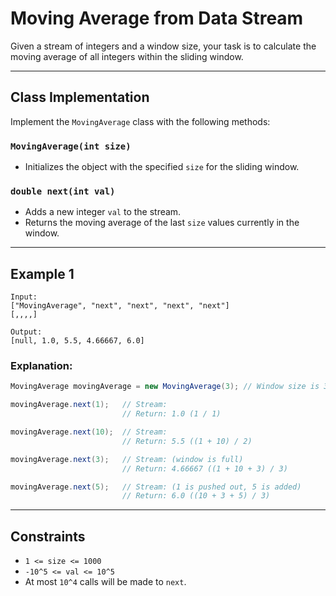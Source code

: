 
# Moving Average from Data Stream

Given a stream of integers and a window size, your task is to calculate the moving average of all integers within the sliding window.

---

## Class Implementation

Implement the `MovingAverage` class with the following methods:

### `MovingAverage(int size)`

- Initializes the object with the specified `size` for the sliding window.

### `double next(int val)`

- Adds a new integer `val` to the stream.
- Returns the moving average of the last `size` values currently in the window.

---

## Example 1

```
Input:
["MovingAverage", "next", "next", "next", "next"]
[,,,,]

Output:
[null, 1.0, 5.5, 4.66667, 6.0]
```

### Explanation:

```java
MovingAverage movingAverage = new MovingAverage(3); // Window size is 3

movingAverage.next(1);   // Stream:
                         // Return: 1.0 (1 / 1)

movingAverage.next(10);  // Stream:
                         // Return: 5.5 ((1 + 10) / 2)

movingAverage.next(3);   // Stream: (window is full)
                         // Return: 4.66667 ((1 + 10 + 3) / 3)

movingAverage.next(5);   // Stream: (1 is pushed out, 5 is added)
                         // Return: 6.0 ((10 + 3 + 5) / 3)
```

---

## Constraints

- `1 <= size <= 1000`
- `-10^5 <= val <= 10^5`
- At most `10^4` calls will be made to `next`.
```
